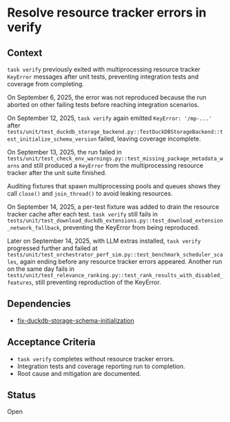 # Resolve resource tracker errors in verify

## Context
`task verify` previously exited with multiprocessing resource tracker
`KeyError` messages after unit tests, preventing integration tests and
coverage from completing.

On September 6, 2025, the error was not reproduced because the run aborted on
other failing tests before reaching integration scenarios.

On September 12, 2025, `task verify` again emitted `KeyError: '/mp-...'` after
`tests/unit/test_duckdb_storage_backend.py::TestDuckDBStorageBackend::test_initialize_schema_version`
failed, leaving coverage incomplete.

On September 13, 2025, the run failed in
`tests/unit/test_check_env_warnings.py::test_missing_package_metadata_warns`
and still produced a `KeyError` from the multiprocessing resource tracker after
the unit suite finished.

Auditing fixtures that spawn multiprocessing pools and queues shows they call
`close()` and `join_thread()` to avoid leaking resources.

On September 14, 2025, a per-test fixture was added to drain the resource
tracker cache after each test. `task verify` still fails in
`tests/unit/test_download_duckdb_extensions.py::test_download_extension_network_fallback`,
preventing the KeyError from being reproduced.

Later on September 14, 2025, with LLM extras installed, `task verify` progressed
further and failed at
`tests/unit/test_orchestrator_perf_sim.py::test_benchmark_scheduler_scales`,
again ending before any resource tracker errors appeared.
Another run on the same day fails in
`tests/unit/test_relevance_ranking.py::test_rank_results_with_disabled_features`,
still preventing reproduction of the KeyError.

## Dependencies
- [fix-duckdb-storage-schema-initialization](../archive/fix-duckdb-storage-schema-initialization.md)

## Acceptance Criteria
- `task verify` completes without resource tracker errors.
- Integration tests and coverage reporting run to completion.
- Root cause and mitigation are documented.

## Status
Open
